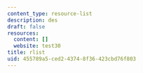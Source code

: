 ```yaml
---
content_type: resource-list
description: des
draft: false
resources:
  content: []
  website: test30
title: rlist
uid: 455789a5-ced2-4374-8f36-423cbd76f803
---
```


